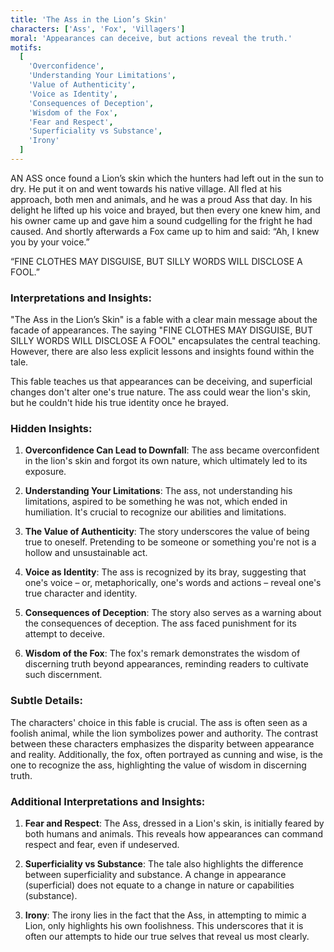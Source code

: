 ```yaml
---
title: 'The Ass in the Lion’s Skin'
characters: ['Ass', 'Fox', 'Villagers']
moral: 'Appearances can deceive, but actions reveal the truth.'
motifs:
  [
    'Overconfidence',
    'Understanding Your Limitations',
    'Value of Authenticity',
    'Voice as Identity',
    'Consequences of Deception',
    'Wisdom of the Fox',
    'Fear and Respect',
    'Superficiality vs Substance',
    'Irony'
  ]
---
```


AN ASS once found a Lion’s skin which the hunters had left out in the sun to dry. He put it on and went towards his native village. All fled at his approach, both men and animals, and he was a proud Ass that day. In his delight he lifted up his voice and brayed, but then every one knew him, and his owner came up and gave him a sound cudgelling for the fright he had caused. And shortly afterwards a Fox came up to him and said: “Ah, I knew you by your voice.”

“FINE CLOTHES MAY DISGUISE, BUT SILLY WORDS WILL DISCLOSE A FOOL.”

### Interpretations and Insights:

"The Ass in the Lion’s Skin" is a fable with a clear main message about the facade of appearances. The saying "FINE CLOTHES MAY DISGUISE, BUT SILLY WORDS WILL DISCLOSE A FOOL" encapsulates the central teaching. However, there are also less explicit lessons and insights found within the tale.

This fable teaches us that appearances can be deceiving, and superficial changes don't alter one's true nature. The ass could wear the lion's skin, but he couldn't hide his true identity once he brayed.

### Hidden Insights:

1. **Overconfidence Can Lead to Downfall**: The ass became overconfident in the lion's skin and forgot its own nature, which ultimately led to its exposure.

2. **Understanding Your Limitations**: The ass, not understanding his limitations, aspired to be something he was not, which ended in humiliation. It's crucial to recognize our abilities and limitations.

3. **The Value of Authenticity**: The story underscores the value of being true to oneself. Pretending to be someone or something you're not is a hollow and unsustainable act.

4. **Voice as Identity**: The ass is recognized by its bray, suggesting that one's voice – or, metaphorically, one's words and actions – reveal one's true character and identity.

5. **Consequences of Deception**: The story also serves as a warning about the consequences of deception. The ass faced punishment for its attempt to deceive.

6. **Wisdom of the Fox**: The fox's remark demonstrates the wisdom of discerning truth beyond appearances, reminding readers to cultivate such discernment.

### Subtle Details:

The characters' choice in this fable is crucial. The ass is often seen as a foolish animal, while the lion symbolizes power and authority. The contrast between these characters emphasizes the disparity between appearance and reality. Additionally, the fox, often portrayed as cunning and wise, is the one to recognize the ass, highlighting the value of wisdom in discerning truth.

### Additional Interpretations and Insights:

1. **Fear and Respect**: The Ass, dressed in a Lion's skin, is initially feared by both humans and animals. This reveals how appearances can command respect and fear, even if undeserved.

2. **Superficiality vs Substance**: The tale also highlights the difference between superficiality and substance. A change in appearance (superficial) does not equate to a change in nature or capabilities (substance).

3. **Irony**: The irony lies in the fact that the Ass, in attempting to mimic a Lion, only highlights his own foolishness. This underscores that it is often our attempts to hide our true selves that reveal us most clearly.
